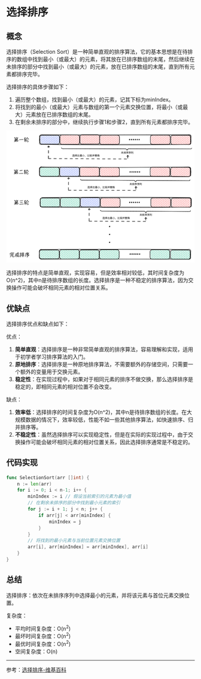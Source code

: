 # 选择排序

## 概念

选择排序（Selection Sort）是一种简单直观的排序算法，它的基本思想是在待排序的数组中找到最小（或最大）的元素，将其放在已排序数组的末尾，然后继续在未排序的部分中找到最小（或最大）的元素，放在已排序数组的末尾，直到所有元素都排序完毕。

选择排序的具体步骤如下：
1. 遍历整个数组，找到最小（或最大）的元素，记其下标为minIndex。
2. 将找到的最小（或最大）元素与数组的第一个元素交换位置，将最小（或最大）元素放在已排序数组的末尾。
3. 在剩余未排序的部分中，继续执行步骤1和步骤2，直到所有元素都排序完毕。

<center>

![](https://github.com/iDukeLu/iDukeLu.github.io/blob/main/static/excalidraw/sort/selection_sort.excalidraw.png?raw=true)

</center>

选择排序的特点是简单直观，实现容易，但是效率相对较低，其时间复杂度为O(n^2)，其中n是待排序数组的长度。选择排序是一种不稳定的排序算法，因为交换操作可能会破坏相同元素的相对位置关系。

## 优缺点

选择排序优点和缺点如下：

优点：
1. **简单直观**：选择排序是一种非常简单直观的排序算法，容易理解和实现，适用于初学者学习排序算法的入门。
2. **原地排序**：选择排序是一种原地排序算法，不需要额外的存储空间，只需要一个额外的变量用于交换元素。
3. **稳定性**：在实现过程中，如果对于相同元素的排序不做交换，那么选择排序是稳定的，即相同元素的相对位置不会改变。

缺点：
1. **效率低**：选择排序的时间复杂度为O(n^2)，其中n是待排序数组的长度。在大规模数据的情况下，效率较低，性能不如一些其他排序算法，如快速排序、归并排序等。
2. **不稳定性**：虽然选择排序可以实现稳定性，但是在实际的实现过程中，由于交换操作可能会破坏相同元素的相对位置关系，因此选择排序通常是不稳定的。

## 代码实现

```go
func SelectionSort(arr []int) {
    n := len(arr)
    for i := 0; i < n-1; i++ {
        minIndex := i // 假设当前索引的元素为最小值
        // 在剩余未排序的部分中找到最小元素的索引
        for j := i + 1; j < n; j++ {
            if arr[j] < arr[minIndex] {
                minIndex = j
            }
        }
        // 将找到的最小元素与当前位置元素交换位置
        arr[i], arr[minIndex] = arr[minIndex], arr[i]
    }
}
```

## 总结

选择排序：依次在未排序序列中选择最小的元素，并将该元素与首位元素交换位置。

复杂度：
- 平均时间复杂度：O(n<sup>2</sup>)
- 最坏时间复杂度：O(n<sup>2</sup>)
- 最优时间复杂度：O(n<sup>2</sup>)
- 空间复杂度：O(n)

---

参考：[选择排序-维基百科](https://zh.wikipedia.org/wiki/%E9%81%B8%E6%93%87%E6%8E%92%E5%BA%8F)